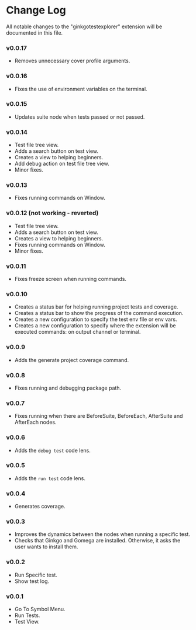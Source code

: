 # Change Log

All notable changes to the "ginkgotestexplorer" extension will be documented in this file.

### v0.0.17

- Removes unnecessary cover profile arguments.

### v0.0.16

- Fixes the use of environment variables on the terminal.

### v0.0.15

- Updates suite node when tests passed or not passed.

### v0.0.14

- Test file tree view.
- Adds a search button on test view.
- Creates a view to helping beginners.
- Add debug action on test file tree view.
- Minor fixes.

### v0.0.13

- Fixes running commands on Window.

### v0.0.12 (not working - reverted)

- Test file tree view.
- Adds a search button on test view.
- Creates a view to helping beginners.
- Fixes running commands on Window.
- Minor fixes.

### v0.0.11

- Fixes freeze screen when running commands.

### v0.0.10

- Creates a status bar for helping running project tests and coverage.
- Creates a status bar to show the progress of the command execution.
- Creates a new configuration to specify the test env file or env vars.
- Creates a new configuration to specify where the extension will be executed commands: on output channel or terminal.

### v0.0.9

- Adds the generate project coverage command.

### v0.0.8

- Fixes running and debugging package path.

### v0.0.7

- Fixes running when there are BeforeSuite, BeforeEach, AfterSuite and AfterEach nodes.

### v0.0.6

- Adds the `debug test` code lens.

### v0.0.5

- Adds the `run test` code lens.

### v0.0.4

- Generates coverage.

### v0.0.3

- Improves the dynamics between the nodes when running a specific test.
- Checks that Ginkgo and Gomega are installed. Otherwise, it asks the user wants to install them.

### v0.0.2

- Run Specific test.
- Show test log.

### v0.0.1

- Go To Symbol Menu.
- Run Tests.
- Test View.